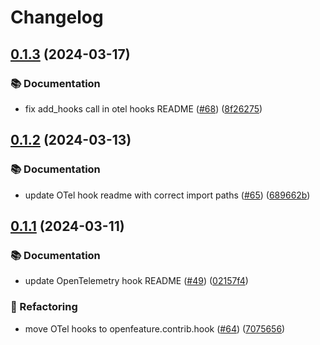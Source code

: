 # Changelog

## [0.1.3](https://github.com/open-feature/python-sdk-contrib/compare/openfeature-hooks-opentelemetry/v0.1.2...openfeature-hooks-opentelemetry/v0.1.3) (2024-03-17)


### 📚 Documentation

* fix add_hooks call in otel hooks README ([#68](https://github.com/open-feature/python-sdk-contrib/issues/68)) ([8f26275](https://github.com/open-feature/python-sdk-contrib/commit/8f26275a1504086effeb1ca92817671bf9ac27ff))

## [0.1.2](https://github.com/open-feature/python-sdk-contrib/compare/openfeature-hooks-opentelemetry/v0.1.1...openfeature-hooks-opentelemetry/v0.1.2) (2024-03-13)


### 📚 Documentation

* update OTel hook readme with correct import paths ([#65](https://github.com/open-feature/python-sdk-contrib/issues/65)) ([689662b](https://github.com/open-feature/python-sdk-contrib/commit/689662b59ac6117314d707322f26ab4f7b216cc0))

## [0.1.1](https://github.com/open-feature/python-sdk-contrib/compare/openfeature-hooks-opentelemetry-v0.1.0...openfeature-hooks-opentelemetry/v0.1.1) (2024-03-11)


### 📚 Documentation

* update OpenTelemetry hook README ([#49](https://github.com/open-feature/python-sdk-contrib/issues/49)) ([02157f4](https://github.com/open-feature/python-sdk-contrib/commit/02157f447ac7b4dfd7ceced3c6808cf512c680f0))


### 🔄 Refactoring

* move OTel hooks to openfeature.contrib.hook ([#64](https://github.com/open-feature/python-sdk-contrib/issues/64)) ([7075656](https://github.com/open-feature/python-sdk-contrib/commit/707565669cfaf134fe445d54c26e0643756f7f8c))
